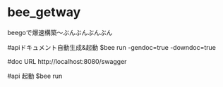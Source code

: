 # bee_getway
beegoで爆速構築〜ぶんぶんぶんぶん

#apiドキュメント自動生成&起動
$bee run -gendoc=true -downdoc=true 

#doc URL
http://localhost:8080/swagger

#api 起動
$bee run